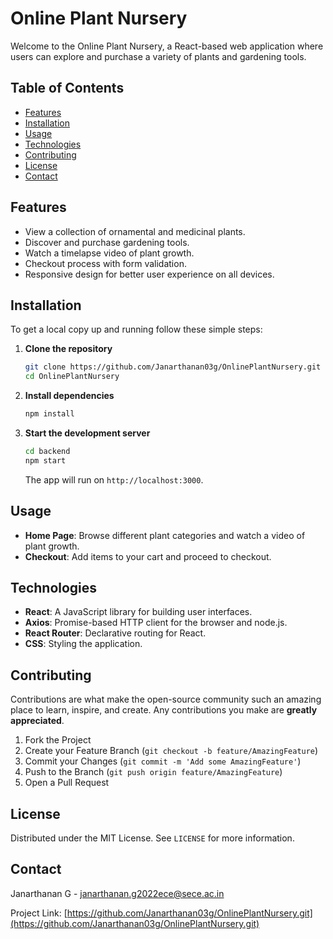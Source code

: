 # Online Plant Nursery

Welcome to the Online Plant Nursery, a React-based web application where users can explore and purchase a variety of plants and gardening tools.

## Table of Contents

- [Features](#features)
- [Installation](#installation)
- [Usage](#usage)
- [Technologies](#technologies)
- [Contributing](#contributing)
- [License](#license)
- [Contact](#contact)


## Features

- View a collection of ornamental and medicinal plants.
- Discover and purchase gardening tools.
- Watch a timelapse video of plant growth.
- Checkout process with form validation.
- Responsive design for better user experience on all devices.

## Installation

To get a local copy up and running follow these simple steps:

1. **Clone the repository**

    ```bash
    git clone https://github.com/Janarthanan03g/OnlinePlantNursery.git
    cd OnlinePlantNursery
    ```

2. **Install dependencies**

    ```bash
    npm install
    ```

3. **Start the development server**

    ```bash
    cd backend
    npm start
    ```

    The app will run on `http://localhost:3000`.

## Usage

- **Home Page**: Browse different plant categories and watch a video of plant growth.
- **Checkout**: Add items to your cart and proceed to checkout.

## Technologies

- **React**: A JavaScript library for building user interfaces.
- **Axios**: Promise-based HTTP client for the browser and node.js.
- **React Router**: Declarative routing for React.
- **CSS**: Styling the application.

## Contributing

Contributions are what make the open-source community such an amazing place to learn, inspire, and create. Any contributions you make are **greatly appreciated**.

1. Fork the Project
2. Create your Feature Branch (`git checkout -b feature/AmazingFeature`)
3. Commit your Changes (`git commit -m 'Add some AmazingFeature'`)
4. Push to the Branch (`git push origin feature/AmazingFeature`)
5. Open a Pull Request

## License

Distributed under the MIT License. See `LICENSE` for more information.

## Contact

Janarthanan G - [janarthanan.g2022ece@sece.ac.in](mailto:janarthanan.g2022ece@sece.ac.in)

Project Link: [https://github.com/Janarthanan03g/OnlinePlantNursery.git](https://github.com/Janarthanan03g/OnlinePlantNursery.git)
